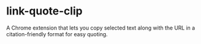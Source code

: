 # link-quote-clip
 A Chrome extension that lets you copy selected text along with the URL in a citation-friendly format for easy quoting.
